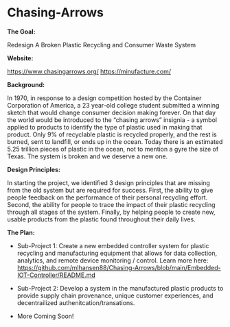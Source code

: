 # Chasing-Arrows
**The Goal:** 

Redesign A Broken Plastic Recycling and Consumer Waste System

**Website:** 

https://www.chasingarrows.org/
https://minufacture.com/

**Background:**

  In 1970, in response to a design competition hosted by the Container Corporation of America, a 23 year-old college student submitted a winning sketch that would change consumer decision making forever. On that day the world would be introduced to the “chasing arrows” insignia - a symbol applied to products to identify the type of plastic used in making that product.
  Only 9% of recyclable plastic is recycled properly, and the rest is burned, sent to landfill, or ends up in the ocean. Today there is an estimated 5.25 trillion pieces of plastic in the ocean, not to mention a gyre the size of Texas. The system is broken and we deserve a new one.
  
**Design Principles:**

In starting the project, we identified 3 design principles that are missing from the old system but are required for success. First, the ability to give people feedback on the performance of their personal recycling effort. Second, the ability for people to trace the impact of their plastic recycling through all stages of the system. Finally, by helping people to create new, usable products from the plastic found throughout their daily lives.

**The Plan:**

 - Sub-Project 1: Create a new embedded controller system for plastic recycling and manufacturing equipment that allows for data collection, analytics, and remote device monitoring / control. Learn more here: https://github.com/mlhansen88/Chasing-Arrows/blob/main/Embedded-IOT-Controller/README.md 
 - Sub-Project 2: Develop a system in the manufactured plastic products to provide supply chain provenance, unique customer experiences, and decentrailized authenitcation/transations.

- More Coming Soon!
